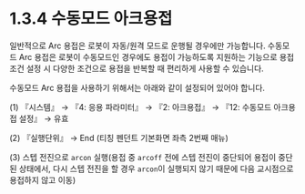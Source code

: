 ﻿# 1.3.4 수동모드 아크용접

일반적으로 Arc 용접은 로봇이 자동/원격 모드로 운행될 경우에만 가능합니다. 수동모드 Arc 용접은 로봇이 수동모드인 경우에도 용접이 가능하도록 지원하는 기능으로 용접 조건 설정 시 다양한 조건으로 용접을 반복할 때 편리하게 사용할 수 있습니다.

수동모드 Arc 용접을 사용하기 위해서는 아래와 같이 설정되어 있어야 합니다.

 (1)	『시스템』 → 『4: 응용 파라미터』 → 『2: 아크용접』 → 『12: 수동모드 아크용접 설정』 → 유효

 (2)	『실행단위』 → End (티칭 펜던트 기본화면 좌측 2번째 매뉴)

 (3)	스텝 전진으로 ```arcon``` 실행(용접 중 ```arcoff``` 전에 스텝 전진이 중단되어 용접이 중단된 상태에서, 다시 스텝 전진을 할 경우 ```arcon```이 실행되지 않기 때문에 다음 교시점으로 용접하지 않고 이동) 
